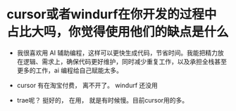 # cursor或者windurf在你开发的过程中占比大吗，你觉得使用他们的缺点是什么

- 我很喜欢用 AI 辅助编程，这样可以更快生成代码，节省时间。我能把精力放在逻辑、需求上，确保代码更好维护，同时减少重复工作，以及承担全栈甚至更多的工作，ai 编程给自己赋能太多。

- cursor 有在淘宝付费， 离不开了。 windurf 还没用

- trae呢？
    挺好的， 在用， 就是有时候慢。目前cursor用的多。